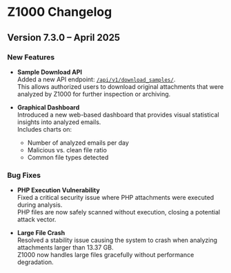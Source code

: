 # Z1000 Changelog

## Version 7.3.0 – April 2025

### New Features

- **Sample Download API**  
  Added a new API endpoint: [`/api/v1/download_samples/`](https://example.com/api/v1/download_samples/).  
  This allows authorized users to download original attachments that were analyzed by Z1000 for further inspection or archiving.

- **Graphical Dashboard**  
  Introduced a new web-based dashboard that provides visual statistical insights into analyzed emails.  
  Includes charts on:
  - Number of analyzed emails per day
  - Malicious vs. clean file ratio
  - Common file types detected

### Bug Fixes

- **PHP Execution Vulnerability**  
  Fixed a critical security issue where PHP attachments were executed during analysis.  
  PHP files are now safely scanned without execution, closing a potential attack vector.

- **Large File Crash**  
  Resolved a stability issue causing the system to crash when analyzing attachments larger than 13.37 GB.  
  Z1000 now handles large files gracefully without performance degradation.
